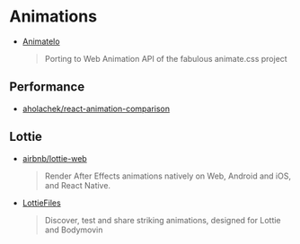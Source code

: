 # Animations

- [Animatelo](https://github.com/gibbok/animatelo)

  > Porting to Web Animation API of the fabulous animate.css project

## Performance

- [aholachek/react-animation-comparison](https://github.com/aholachek/react-animation-comparison)

## Lottie

- [airbnb/lottie-web](https://github.com/airbnb/lottie-web)

  > Render After Effects animations natively on Web, Android and iOS, and React Native.

- [LottieFiles](https://lottiefiles.com/)

  > Discover, test and share striking animations, designed for Lottie and Bodymovin
